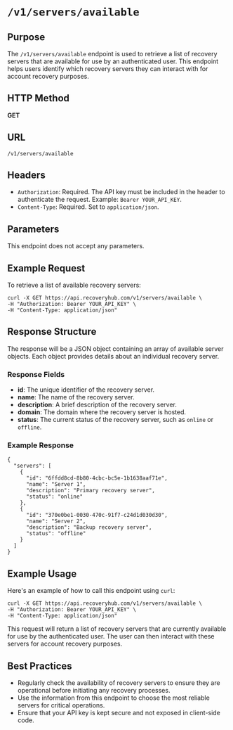 # `/v1/servers/available`

## Purpose
The `/v1/servers/available` endpoint is used to retrieve a list of recovery servers that are available for use by an authenticated user. This endpoint helps users identify which recovery servers they can interact with for account recovery purposes.

## HTTP Method
**GET**

## URL
`/v1/servers/available`

## Headers
- `Authorization`: Required. The API key must be included in the header to authenticate the request. Example: `Bearer YOUR_API_KEY`.
- `Content-Type`: Required. Set to `application/json`.

## Parameters
This endpoint does not accept any parameters.

## Example Request

To retrieve a list of available recovery servers:

```
curl -X GET https://api.recoveryhub.com/v1/servers/available \
-H "Authorization: Bearer YOUR_API_KEY" \
-H "Content-Type: application/json"
```

## Response Structure
The response will be a JSON object containing an array of available server objects. Each object provides details about an individual recovery server.

### Response Fields

- **id**: The unique identifier of the recovery server.
- **name**: The name of the recovery server.
- **description**: A brief description of the recovery server.
- **domain**: The domain where the recovery server is hosted.
- **status**: The current status of the recovery server, such as `online` or `offline`.

### Example Response

```
{
  "servers": [
    {
      "id": "6ffdd8cd-8b80-4cbc-bc5e-1b1638aaf71e",
      "name": "Server 1",
      "description": "Primary recovery server",
      "status": "online"
    },
    {
      "id": "370e0be1-0030-470c-91f7-c24d1d030d30",
      "name": "Server 2",
      "description": "Backup recovery server",
      "status": "offline"
    }
  ]
}
```

## Example Usage

Here's an example of how to call this endpoint using `curl`:

```
curl -X GET https://api.recoveryhub.com/v1/servers/available \
-H "Authorization: Bearer YOUR_API_KEY" \
-H "Content-Type: application/json"
```

This request will return a list of recovery servers that are currently available for use by the authenticated user. The user can then interact with these servers for account recovery purposes.

## Best Practices
- Regularly check the availability of recovery servers to ensure they are operational before initiating any recovery processes.
- Use the information from this endpoint to choose the most reliable servers for critical operations.
- Ensure that your API key is kept secure and not exposed in client-side code.